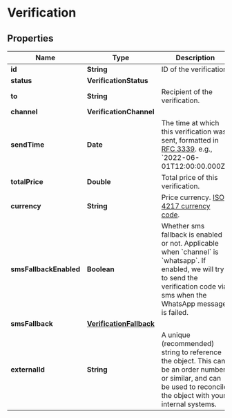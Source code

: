 

# Verification


## Properties

| Name | Type | Description | Notes |
|------------ | ------------- | ------------- | -------------|
|**id** | **String** | ID of the verification. |  |
|**status** | **VerificationStatus** |  |  [optional] |
|**to** | **String** | Recipient of the verification. |  [optional] |
|**channel** | **VerificationChannel** |  |  [optional] |
|**sendTime** | **Date** | The time at which this verification was sent, formatted in [RFC 3339](https://datatracker.ietf.org/doc/html/rfc3339). e.g., &#x60;2022-06-01T12:00:00.000Z&#x60;. |  [optional] |
|**totalPrice** | **Double** | Total price of this verification. |  [optional] |
|**currency** | **String** | Price currency. [ISO 4217 currency code](https://en.wikipedia.org/wiki/ISO_4217). |  [optional] |
|**smsFallbackEnabled** | **Boolean** | Whether sms fallback is enabled or not. Applicable when &#x60;channel&#x60; is &#x60;whatsapp&#x60;. If enabled, we will try to send the verification code via sms when the WhatsApp message is failed. |  [optional] |
|**smsFallback** | [**VerificationFallback**](VerificationFallback.md) |  |  [optional] |
|**externalId** | **String** | A unique (recommended) string to reference the object. This can be an order number or similar, and can be used to reconcile the object with your internal systems. |  [optional] |



